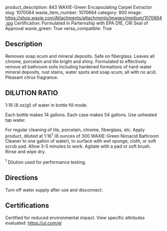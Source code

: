 product_description: 843 WAXIE-Green Encapsulating Carpet Extractor
slug: 1070064
waxie_item_number: 1070664
category: 800
image: https://shop.waxie.com/Attachments/attachments/images/medium/1070664.jpg
Certification: Formulated in Parternship with EPA DfE, CRI Seal of Approval
waxie_green: True
versa_compatible: True

## Description

Removes soap scum and mineral deposits. Safe on fiberglass. Leaves all chrome, porcelain and tile bright and shiny. Formulated to effectively remove all bathroom soils including hardened formations of hard-water mineral deposits, rust stains, water spots and soap scum, all with no acid. Pleasant citrus fragrance.

## DILUTION RATIO

1:16 (8 oz/gl) of water in bottle fill mode.

Each bottle makes 14 gallons. Each case makes 54 gallons. Use unheated tap water.

For regular cleaning of tile, porcelain, chrome, fiberglass, etc. Apply product, diluted at 1:16<sup>1</sup> (8 ounces of 300 WAXIE-Green Nonacid Bathroom Cleaner to one gallon of water), to surface with wet sponge, cloth, or soft scrub pad. Allow 3-5 minutes to work. Agitate with a pad or soft brush. Rinse and wipe dry.

<sup>1</sup> Dilution used for performance testing.


## Directions

Turn off water supply after use and disconnect.

## Certifications

Certified for reduced environmental impact. View specific attributes evaluated: https://ul.com/el
